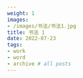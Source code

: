 ```yaml
---
weight: 1
images:
- /images/书法/书法1.jpg
title: 书法 1
date: 2022-07-23
tags:
- work
- word
- archive # all posts
---
```

